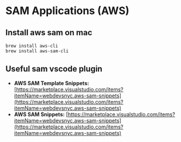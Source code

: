# SAM Applications (AWS)
## Install aws sam on mac
```
brew install aws-cli
brew install aws-sam-cli
```

## Useful sam vscode plugin
* **AWS SAM Template Snippets:** [https://marketplace.visualstudio.com/items?itemName=webdevsnyc.aws-sam-snippets](https://marketplace.visualstudio.com/items?itemName=webdevsnyc.aws-sam-snippets)
* **AWS SAM Snippets:** [https://marketplace.visualstudio.com/items?itemName=webdevsnyc.aws-sam-snippets](https://marketplace.visualstudio.com/items?itemName=webdevsnyc.aws-sam-snippets)

# 
